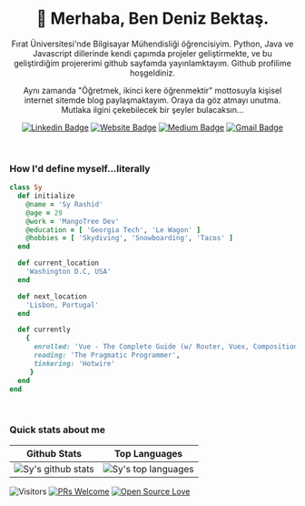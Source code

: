 <h1 align="center">🤠 Merhaba, Ben Deniz Bektaş.</h1>

<p align="center">
Fırat Üniversitesi'nde Bilgisayar Mühendisliği öğrencisiyim. Python, Java ve Javascript dillerinde kendi çapımda projeler geliştirmekte, ve bu geliştirdiğim projererimi github sayfamda yayınlamktayım. Github profilime hoşgeldiniz.
</p>
<p align="center"> 
Aynı zamanda "Öğretmek, ikinci kere öğrenmektir" mottosuyla kişisel internet sitemde blog paylaşmaktayım. Oraya da göz atmayı unutma. Mutlaka ilgini çekebilecek bir şeyler bulacaksın...
</p>

<div align="center">

  [![Linkedin Badge](https://img.shields.io/badge/-denizbektas-blue?style=flat-square&logo=Linkedin&logoColor=white&link=https://www.linkedin.com/in/denizbektas/)](https://www.linkedin.com/in/denizbektas/)
  [![Website Badge](https://img.shields.io/badge/-denizbektas.com.tr-046?style=flat-square&label&logo=Wordpress&logoColor=white&link=https://denizbektas.com.tr/)](https://denizbektas.com.tr/)
  [![Medium Badge](https://img.shields.io/badge/-@bugresearch-red?style=flat-square&label&logo=Instagram&logoColor=white&link=https://instagram.com/bugresearch/)](https://instagram.com/bugresearch)
  [![Gmail Badge](https://img.shields.io/badge/-info@denizbektas.com.tr-c14438?style=flat-square&logo=Gmail&logoColor=white&link=mailto:info@denizbektas.com.tr)](mailto:info@denizbektas.com.tr)
</div>
<br>

<h3>How I'd define myself...literally</h3>

 ```ruby
 class Sy
   def initialize
     @name = 'Sy Rashid'
     @age = 29
     @work = 'MangoTree Dev'
     @education = [ 'Georgia Tech', 'Le Wagon' ]
     @hobbies = [ 'Skydiving', 'Snowboarding', 'Tacos' ]
   end

   def current_location
     'Washington D.C, USA'
   end

   def next_location
     'Lisbon, Portugal'
   end

   def currently
     {
       enrolled: 'Vue - The Complete Guide (w/ Router, Vuex, Composition API)',
       reading: 'The Pragmatic Programmer',
       tinkering: 'Hotwire'
      }
   end
 end
 ```

<br>

### Quick stats about me
| Github Stats | Top Languages |
| --- | --- |
| ![Sy's github stats](https://github-readme-stats.vercel.app/api?username=x0Deniz&show_icons=true&title_color=f6c32c&icon_color=f6c32c&text_color=9f9f9f&bg_color=151515&count_private=true) | ![Sy's top languages](https://github-readme-stats.vercel.app/api/top-langs/?username=x0Deniz&show_icons=true&title_color=f6c32c&icon_color=f6c32c&text_color=9f9f9f&bg_color=151515&count_private=true&layout=compact) |




![Visitors](https://visitor-badge.glitch.me/badge?page_id=syrashid.syrashid) [![PRs Welcome](https://img.shields.io/badge/PRs-welcome-brightgreen.svg?style=flat&logo=github)](https://github.com/syrashid) [![Open Source Love](https://badges.frapsoft.com/os/v2/open-source.svg?v=103)](https://github.com/syrashid)

